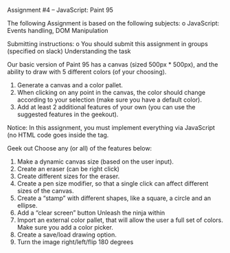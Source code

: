 Assignment #4 – JavaScript: Paint 95

The following Assignment is based on the following subjects:
o	JavaScript: Events handling, DOM Manipulation

Submitting instructions:
o	You should submit this assignment in groups (specified on slack)
Understanding the task 

Our basic version of Paint 95 has a canvas (sized 500px * 500px), and the ability to draw with 5 different colors (of your choosing).
1.	Generate a canvas and a color pallet.
2.	When clicking on any point in the canvas, the color should change according to your selection (make sure you have a default color).
3.	Add at least 2 additional features of your own (you can use the suggested features in the geekout).

Notice: In this assignment, you must implement everything via JavaScript (no HTML code goes inside the <body> tag.

Geek out
Choose any (or all) of the features below:
1.	Make a dynamic canvas size (based on the user input).
2.	Create an eraser (can be right click)
3.	Create different sizes for the eraser.
4.	Create a pen size modifier, so that a single click can affect different sizes of the canvas.
5.	Create a “stamp” with different shapes, like a square, a circle and an ellipse.
6.	Add a “clear screen” button
Unleash the ninja within
1.	Import an external color pallet, that will allow the user a full set of colors. Make sure you add a color picker.
2.	Create a save/load drawing option.
3.	Turn the image right/left/flip 180 degrees
